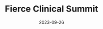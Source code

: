 ---
# Documentation: https://wowchemy.com/docs/managing-content/
type: conference
title: "Fierce Clinical Summit"
url_register: https://www.fierceclinicalsummit.com/
date: 2023-09-26
date_end: 2023-09-28
location: "In-person in Philadelphia, PA"
all_day: true
speaker: ""
---